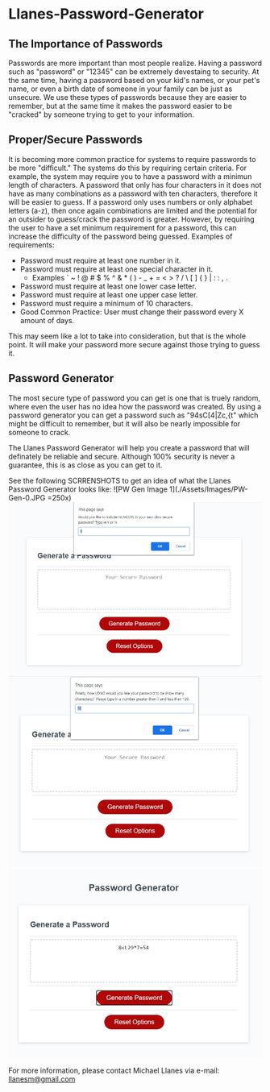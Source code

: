 # Llanes-Password-Generator

## The Importance of Passwords

Passwords are more important than most people realize. Having a password such as "password" or "12345" can be extremely devestaing to security. At the same time, having a password based on your kid's names, or your pet's name, or even a birth date of someone in your family can be just as unsecure. We use these types of passwords because they are easier to remember, but at the same time it makes the password easier to be "cracked" by someone trying to get to your information.

## Proper/Secure Passwords

It is becoming more common practice for systems to require passwords to be more "difficult." The systems do this by requiring certain criteria. For example, the system may require you to have a password with a minimun length of characters. A password that only has four characters in it does not have as many combinations as a password with ten characters, therefore it will be easier to guess. If a password only uses numbers or only alphabet letters (a-z), then once again combinations are limited and the potential for an outsider to guess/crack the password is greater. However, by requiring the user to have a set minimum requirement for a password, this can increase the difficulty of the password being guessed.
Examples of requirements:

- Password must require at least one number in it.
- Password must require at least one special character in it.
  - Examples ` ~ ! @ # $ % ^ & \* ( ) - \_ + = < > ? / \ [ ] { } | : : , .
- Password must require at least one lower case letter.
- Password must require at least one upper case letter.
- Password must require a minimum of 10 characters.
- Good Common Practice: User must change their password every X amount of days.

This may seem like a lot to take into consideration, but that is the whole point. It will make your password more secure against those trying to guess it.

## Password Generator

The most secure type of password you can get is one that is truely random, where even the user has no idea how the password was created. By using a password generator you can get a password such as "94sC[4|Zc,{t" which might be difficult to remember, but it will also be nearly impossible for someone to crack.

The Llanes Password Generator will help you create a password that will definately be reliable and secure. Although 100% security is never a guarantee, this is as close as you can get to it.

See the following SCRRENSHOTS to get an idea of what the Llanes Password Generator looks like:
![PW Gen Image 1](./Assets/Images/PW-Gen-0.JPG =250x)
![PW Gen Image 2](./Assets/Images/PW-Gen-1.JPG)
![PW Gen Image 3](./Assets/Images/PW-Gen-2.JPG)
![PW Gen Image 4](./Assets/Images/PW-Gen-3.JPG)

For more information, please contact Michael Llanes via e-mail: llanesm@gmail.com
